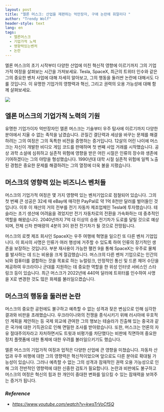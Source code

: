 ```yaml
---
layout: post
title: "엘론 머스크: 산업을 재편하는 억만장자, 구애 논란에 휘말리다 "
author: "Trendy Wolf"
header-style: text
lang: en
tags:
  - 엘론머스크
  - 기업가적 노력
  - 영향력있는벤처
  - 논란
---
```


엘론 머스크의 초기 시작부터 다양한 산업에 미친 혁신적 영향에 이르기까지 그의 기업가적 여정을 살펴보는 시간을 가져보세요. Tesla, SpaceX, 최근의 트위터 인수와 같은 그의 중요한 벤처 사업에 대해 자세히 알아보고, 그의 행동을 둘러싼 논란에 대해서도 다룰 것입니다. 이 유명한 기업가의 영향력과 혁신, 그리고 권력의 오용 가능성에 대해 함께 살펴보세요. 

<img
    src="https://i.ytimg.com/vi/kwsTrVoCfSQ/hqdefault.jpg"
/>




## 엘론 머스크의 기업가적 노력의 기원 

유명한 기업가이자 억만장자인 엘론 머스크는 기술부터 우주 탐사에 이르기까지 다양한 분야에서 지울 수 없는 족적을 남겼습니다. 끈질긴 결단력과 세상을 바꾸는 문제를 해결하려는 그의 여정은 그의 독특한 비전을 증명하는 증거입니다. 12살의 어린 나이에 머스크는 자신이 개발한 비디오 게임 코드를 판매하며 첫 번째 사업 거래를 시작했습니다. 공상 과학 소설에 심취하고 실존적 위험에 영향을 받은 어린 시절은 인류의 장수와 생존에 기여하겠다는 그의 야망을 형성했습니다. 1990년대 대학 시절 실존적 위험에 일찍 노출된 경험은 중요한 문제를 해결하려는 그의 열정에 더욱 불을 지폈습니다. 

## 머스크의 영향력 있는 비즈니스 벤처들

머스크의 기업가적 여정은 몇 가지 영향력 있는 벤처기업으로 점철되어 있습니다. 그의 첫 번째 큰 성공은 32세 때 eBay에 매각한 PayPal로 약 1억 8천만 달러를 벌어들인 것입니다. 이후 이 재산의 거의 전부를 전기 자동차 제조업체인 Tesla에 투자했습니다. 테슬라는 초기 생산에 어려움을 겪었지만 전기 자동차로의 전환을 가속화하는 데 중추적인 역할을 해왔습니다. 2040년까지 7억 대 이상의 승용 전기차가 도로를 달릴 것으로 예상되며, 전체 신차 판매량의 4분의 3이 완전 전기차가 될 것으로 전망됩니다.

머스크의 로켓 제조 회사인 SpaceX는 우주 여행에 혁명을 일으킨 또 다른 벤처 기업입니다. 이 회사의 사명은 인류가 여러 행성에 거주할 수 있도록 하여 인류의 장기적인 생존을 보장하는 것입니다. 부분 재사용이 가능한 팰컨 9을 통해 SpaceX는 우주로 물체를 발사하는 데 드는 비용을 크게 절감했습니다. 머스크의 다른 벤처 기업으로는 인간의 뇌와 컴퓨터를 결합하는 것을 목표로 하는 뉴럴링크, 안정적인 통신 및 드론 제어 수단을 제공하여 우크라이나 군대를 지원하는 데 중요한 역할을 한 위성 인터넷 서비스인 스타링크 등이 있습니다. 최근 머스크가 2022년에 440억 달러에 트위터를 인수하여 사명을 X로 변경한 것도 많은 화제를 불러일으켰습니다. 



## 머스크의 행동을 둘러싼 논란 

머스크의 중요한 공헌에도 불구하고 예측할 수 없는 성격과 잦은 변심으로 인해 심각한 결과와 비판을 초래했습니다. 우크라이나와의 전쟁을 종식시키기 위해 러시아에 우호적인 계획을 제안하는 등 국제 외교에 관여한 그의 행보는 테슬라가 진출해 있는 중국과 같은 국가에 대한 기득권으로 인해 면밀한 조사를 받아왔습니다. 또한, 머스크는 언론의 자유 절대주의자라고 자처하면서도 트윗과 비평가를 차단했다는 비판에 직면하여 중요한 정치 플랫폼에 대한 통제에 대한 우려를 불러일으키기도 했습니다. 

엘론 머스크의 기업가적 여정과 업적은 다양한 산업에 큰 영향을 미쳤습니다. 자동차 산업과 우주 비행에 대한 그의 영향력은 혁신적이었으며 앞으로도 다른 분야로 확대될 가능성이 있습니다. 그러나 예측할 수 없는 그의 성격과 잠재적인 권력 오용 가능성으로 인해 그의 전반적인 영향력에 대한 신중한 검토가 필요합니다. 논란과 비판에도 불구하고 머스크의 여정은 혁신의 힘과 한 개인이 중대한 변화를 일으킬 수 있는 잠재력을 보여주는 증거가 됩니다. 


### _Reference_
- _https://www.youtube.com/watch?v=kwsTrVoCfSQ_

